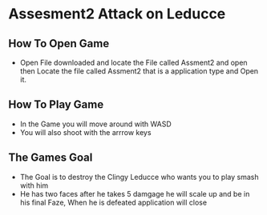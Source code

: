 # Assesment2 Attack on  Leducce
## How To Open Game  
* Open File downloaded and locate the File called Assment2 and open then Locate the file called Assment2 that is a application type and Open it.  
## How To Play Game  
* In the Game you will move around with WASD  
* You will also shoot with the arrrow keys  
## The Games Goal  
* The Goal is to destroy the Clingy Leducce who wants you to play smash with him  
* He has two faces after he takes 5 damgage he will scale up and be in his final Faze, When he is defeated application will close  

